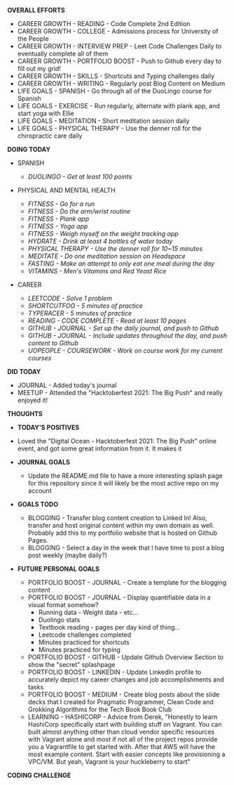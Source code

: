 **OVERALL EFFORTS**

- CAREER GROWTH - READING - Code Complete 2nd Edition
- CAREER GROWTH - COLLEGE - Admissions process for University of the People
- CAREER GROWTH - INTERVIEW PREP - Leet Code Challenges Daily to eventually complete all of them
- CAREER GROWTH - PORTFOLIO BOOST - Push to Github every day to fill out my grid!
- CAREER GROWTH - SKILLS - Shortcuts and Typing challenges daily
- CAREER GROWTH - WRITING - Regularly post Blog Content on Medium
- LIFE GOALS - SPANISH - Go through all of the DuoLingo course for Spanish
- LIFE GOALS - EXERCISE - Run regularly, alternate with plank app, and start yoga with Ellie
- LIFE GOALS - MEDITATION - Short meditation session daily
- LIFE GOALS - PHYSICAL THERAPY - Use the denner roll for the chiropractic care daily

**DOING TODAY**

- SPANISH

  - _DUOLINGO - Get at least 100 points_

- PHYSICAL AND MENTAL HEALTH

  - _FITNESS - Go for a run_
  - _FITNESS - Do the arm/wrist routine_
  - _FITNESS - Plank app_
  - _FITNESS - Yoga app_
  - _FITNESS - Weigh myself on the weight tracking app_
  - _HYDRATE - Drink at least 4 bottles of water today_
  - _PHYSICAL THERAPY - Use the denner roll for 10~15 minutes_
  - _MEDITATE - Do one meditation session on Headspace_
  - _FASTING - Make an attempt to only eat one meal during the day_
  - _VITAMINS - Men's Vitamins and Red Yeast Rice_

- CAREER

  - _LEETCODE - Solve 1 problem_
  - _SHORTCUTFOO - 5 minutes of practice_
  - _TYPERACER - 5 minutes of practice_
  - _READING - CODE COMPLETE - Read at least 10 pages_
  - _GITHUB - JOURNAL - Set up the daily journal, and push to Github_
  - _GITHUB - JOURNAL - Include updates throughout the day, and push content to Github_
  - _UOPEOPLE - COURSEWORK - Work on course work for my current courses_

**DID TODAY**

- JOURNAL - Added today's journal
- MEETUP - Attended the "Hacktoberfest 2021: The Big Push" and really enjoyed it!

**THOUGHTS**

- **TODAY'S POSITIVES**

- Loved the "Digital Ocean - Hacktoberfest 2021: The Big Push" online event, and got some great information from it. It makes it

- **JOURNAL GOALS**

  - Update the README.md file to have a more interesting splash page for this repository since it will likely be the most active repo on my account

- **GOALS TODO**

  - BLOGGING - Transfer blog content creation to Linked In! Also, transfer and host original content within my own domain as well. Probably add this to my portfolio website that is hosted on Github Pages.
  - BLOGGING - Select a day in the week that I have time to post a blog post weekly (maybe daily?)

- **FUTURE PERSONAL GOALS**
  - PORTFOLIO BOOST - JOURNAL - Create a template for the blogging content
  - PORTFOLIO BOOST - JOURNAL - Display quantifiable data in a visual format somehow?
    - Running data - Weight data - etc...
    - Duolingo stats
    - Textbook reading - pages per day kind of thing...
    - Leetcode challenges completed
    - Minutes practiced for shortcuts
    - Minutes practiced for typing
  - PORTFOLIO BOOST - GITHUB - Update Github Overview Section to show the "secret" splashpage
  - PORTFOLIO BOOST - LINKEDIN - Update LinkedIn profile to accurately depict my career changes and job accomplishments and tasks
  - PORTFOLIO BOOST - MEDIUM - Create blog posts about the slide decks that I created for Pragmatic Programmer, Clean Code and Grokking Algorithms for the Tech Book Book Club
  - LEARNING - HASHICORP - Advice from Derek, "Honestly to learn HashiCorp specifically start with building stuff on Vagrant. You can built almost anything other than cloud vendor specific resources with Vagrant alone and most if not all of the project repos provide you a Vagrantfile to get started with. After that AWS will have the most example content. Start with easier concepts like provisioning a VPC/VM. But yeah, Vagrant is your huckleberry to start"

**CODING CHALLENGE**

```js

```
